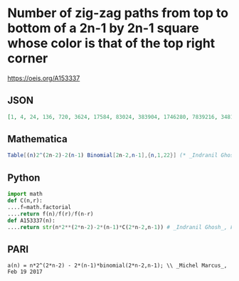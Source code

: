 # Number of zig\-zag paths from top to bottom of a 2n\-1 by 2n\-1 square whose color is that of the top right corner
https://oeis.org/A153337
## JSON
```JSON
[1, 4, 24, 136, 720, 3624, 17584, 83024, 383904, 1746280, 7839216, 34812144, 153204064, 669108496, 2903267040, 12526343584, 53779871552, 229895033832, 978965187184, 4154438114480, 17575883030496, 74150192517808]
```
## Mathematica
```Mathematica
Table[(n)2^(2n-2)-2(n-1) Binomial[2n-2,n-1],{n,1,22}] (* _Indranil Ghosh_, Feb 19 2017 *)
```
## Python
```Python
import math
def C(n,r):
....f=math.factorial
....return f(n)/f(r)/f(n-r)
def A153337(n):
....return str(n*2**(2*n-2)-2*(n-1)*C(2*n-2,n-1)) # _Indranil Ghosh_, Feb 19 2017
```
## PARI
```PARI
a(n) = n*2^(2*n-2) - 2*(n-1)*binomial(2*n-2,n-1); \\ _Michel Marcus_, Feb 19 2017
```
